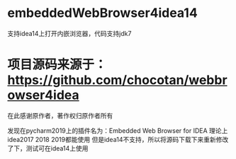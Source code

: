 # embeddedWebBrowser4idea14
支持idea14上打开内嵌浏览器，代码支持jdk7

# 项目源码来源于：https://github.com/chocotan/webbrowser4idea
在此感谢原作者，著作权归原作者所有

发现在pycharm2019上的插件名为：Embedded Web Browser for IDEA
理论上idea2017 2018 2019都能使用
但是idea14不支持，所以将源码下载下来重新修改了下，测试可在idea14上使用
